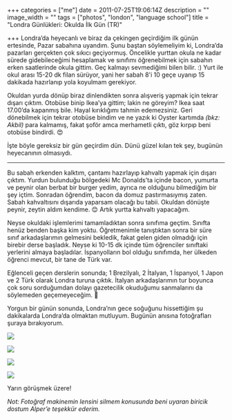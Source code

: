+++
categories = ["me"]
date = 2011-07-25T19:06:14Z
description = ""
image_width = ""
tags = ["photos", "london", "language school"]
title = "Londra Günlükleri: Okulda İlk Gün (TR)"

+++
Londra’da heyecanlı ve biraz da çekingen geçirdiğim ilk günün ertesinde, Pazar sabahına uyandım. Şunu baştan söylemeliyim ki, Londra’da pazarları gerçekten çok sıkıcı geçiyormuş. Öncelikle yurttan okula ne kadar sürede gidebileceğimi hesaplamak ve sınıfımı öğrenebilmek için sabahın erken saatlerinde okula gittim. Geç kalmayı sevmediğimi bilen bilir. :) Yurt ile okul arası 15-20 dk filan sürüyor, yani her sabah 8'i 10 geçe uyanıp 15 dakikada hazırlanıp yola koyulmam gerekiyor.

Okuldan yurda dönüp biraz dinlendikten sonra alışveriş yapmak için tekrar dışarı çıktım. Otobüse binip Ikea’ya gittim; lakin ne göreyim? Ikea saat 17.00’da kapanmış bile. Hayal kırıklığımı tahmin edemezsiniz. Geri dönebilmek için tekrar otobüse bindim ve ne yazık ki Oyster kartımda _(bkz: Akbil)_ para kalmamış, fakat şoför amca merhametli çıktı, göz kırpıp beni otobüse bindirdi. 😍

İşte böyle gereksiz bir gün geçirdim dün. Dünü güzel kılan tek şey, bugünün heyecanının olmasıydı.

***

Bu sabah erkenden kalktım, çantamı hazırlayıp kahvaltı yapmak için dışarı çıktım. Yurdun bulunduğu bölgedeki Mc Donalds’ta içinde bacon, yumurta ve peynir olan berbat bir burger yedim, ayrıca ne olduğunu bilmediğim bir şey içtim. Sonradan öğrendim, bacon da domuz pastırmasıymış zaten. Sabah kahvaltısını dışarıda yaparsam olacağı bu tabii. Okuldan dönüşte peynir, zeytin aldım kendime. 😊 Artık yurtta kahvaltı yapacağım.

Neyse okuldaki işlemlerimi tamamladıktan sonra sınıfıma geçtim. Sınıfta henüz benden başka kim yoktu. Öğretmenimle tanıştıktan sonra bir süre sınıf arkadaşlarımın gelmesini bekledik, fakat gelen giden olmadığı için birebir derse başladık. Neyse ki 10-15 dk içinde tüm öğrenciler sınıftaki yerlerini almaya başladılar. İspanyolların bol olduğu sınıfımda, her ülkeden öğrenci mevcut, bir tane de Türk var.

Eğlenceli geçen derslerin sonunda; 1 Brezilyalı, 2 İtalyan, 1 İspanyol, 1 Japon ve 2 Türk olarak Londra turuna çıktık. İtalyan arkadaşlarımın tur boyunca çok soru sorduğumdan dolayı gazetecilik okuduğumu sanmalarını da söylemeden geçemeyeceğim. 🙈

Yorgun bir günün sonunda, Londra’nın gece soğuğunu hissettiğim şu dakikalarda Londra’da olmaktan mutluyum. Bugünün anısına fotoğrafları şuraya bırakıyorum.

![](/uploads/london_4.jpg)

![](/uploads/london_1.jpg)

![](/uploads/london_2.jpg)

![](/uploads/london_3.jpg)

Yarın görüşmek üzere!

_Not: Fotoğraf makinemin lensini silmem konusunda beni uyaran biricik dostum Alper’e teşekkür ederim._